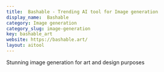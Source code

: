 ```yaml
---
title:  Bashable - Trending AI tool for Image generation
display_name:  Bashable
category: Image generation
category_slug: image-generation
key: bashable_art
website: https://bashable.art/
layout: aitool
---
```


Stunning image generation for art and design purposes
